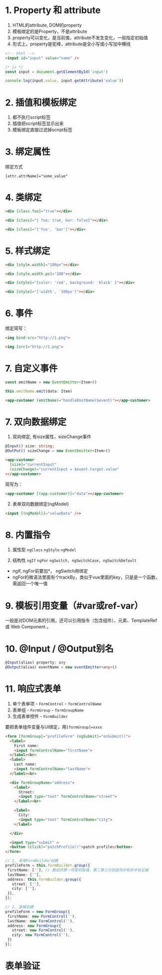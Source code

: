 # 1. Property 和 attribute
1. HTML的attribute, DOM的property
2. 模板绑定的是Property，不是attribute
3. property可以变化，是当前值，attribute不发生变化，一般指定初始值
4. 形式上，property是驼峰，attribute是全小写或小写加中横线
```html
<!-- html -->
<input id="input" value="name" />
```
```js
/* js */
const input = document.getElementById('input')

console.log(input.value, input.getAttribute('value'))
```

# 2. 插值和模板绑定
1. 都不执行script标签
2. 插值把script标签显示出来
3. 模板绑定直接过滤掉script标签

# 3. 绑定属性
绑定方式
```
[attr.attrName]="some_value"
```

# 4. 类绑定
```html
<div [class.foo]="true"></div>

<div [class]="{ foo: true, bar: false}"></div>

<div [class]="['foo', 'bar']"></div>

```

# 5. 样式绑定
```html
<div [style.width]="100px"></div>

<div [style.width.px]="100"></div>

<div [style]="{color: 'red', background: 'black' }"></div>

<div [style]="['width', '100px']"></div>
```

# 6. 事件
绑定简写：
```html
<img bind-src="http://1.png">

<img [src]="http://1.png">

```

# 7. 自定义事件
```ts
const emitName = new EventEmitter<Item>()

this.emitName.emit(data: Item)

```
```html
<app-customer (emitName)="handleEmitName($event)"></app-customer>
```
# 7. 双向数据绑定
1. 双向绑定, 有size属性，sizeChange事件
```ts
@Input() size: string;
@OutPut() sizeChange = new EventEmitter<Item>()
```

```html
<app-customer
  [size]="currentInput"
  (sizeChange)="currentInput = $event.target.value"
></app-customer>
```

简写为：
```html
<app-customer [(app-customer)]="data"></app-customer>
```
2. 表单双向数据绑定(ngModel)
```html
<input [(ngModel)]="valueData" />>
```

# 8. 内置指令
1. 属性型
`ngClass` `ngStyle` `ngModel`

2. 结构性
`ngIf` `ngFor` `ngSwitch, ngSwitchCase, ngSwitchDefault`
- ngIf, ngFor前要加*， ngSwitch用绑定
- ngFor的微语法里面有个trackBy，类似于vue里面的key，只是是一个函数，需返回一个唯一值

# 9. 模板引用变量（#var或ref-var）
一般是对DOM元素的引用，还可以引用指令（包含组件）、元素、TemplateRef 或 Web Component 。

# 10. @Input / @Output别名
```ts
@Input(alias) property: any
@Output(alias) eventName = new eventEmitter<any>()
```

# 11. 响应式表单
1. 单个表单项 - `FormControl` - `formControlName`
2. 表单组 - `FormGroup` - `formGroupName`
3. 生成表单控件 - `FormBuilder`

要把表单组件变量与UI绑定，用`[formGroup]=xxxx`

```html
<form [formGroup]="profileForm" (ngSubmit)="onSubmit()">
  <label>
    First name:
    <input formControlName="firstName">
  </label><br>
  <label>
    Last name:
    <input formControlName="lastName">
  </label><br>

  <div formGroupName="address">
    <label>
      Street:
      <input type="text" formControlName="street">
    </label><br>

    <label>
      City:
      <input type="text" formControlName="city">
    </label>

  </div>

  <input type="submit" >
  <button (click)="patchProfile()">patch profile</button>
</form>
```
```ts
// 1. 采用FormBuilder创建
profileForm = this.formBuilder.group({
 firstName: [''], // 数组的第一项是初始值，第二第三分别是同步和异步验证器
 lastName: [''],
 address: this.formBuilder.group({
   street: [''],
   city: ['']，
 }),
});

// 2. 直接创建
profileForm = new FormGroup({
 firstName: new FormControl(''),
 lastName: new FormControl(''),
 address: new FormGroup({
   street: new FormControl(''),
   city: new FormControl(''),
 })
});
```

# 表单验证

